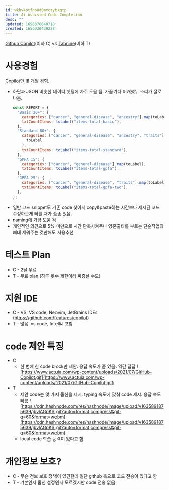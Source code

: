 ```yaml
---
id: wkkv4ptfhb0d0mxczybkqtp
title: Ai Assisted Code Completion
desc: ""
updated: 1656376640718
created: 1656030439228
---
```


[Github Copilot](https://github.com/features/copilot/)(이하 C) vs [Tabnine](https://www.tabnine.com/)(이하 T)

# 사용경험

Copilot만 몇 개월 경험.

- 하단과 JSON 비슷한 데이터 셋팅에 자주 도움 됨. 가끔가다 어캐했누 소리가 절로 나옴.
  ```js
  const REPORT = {
    "Basic 20+": {
      categories: ["cancer", "general-disease", "ancestry"].map(toLabel),
      txtCountItems: toLabel("items-total-basic"),
    },
    "Standard 80+": {
      categories: ["cancer", "general-disease", "ancestry", "traits"].map(
        toLabel
      ),
      txtCountItems: toLabel("items-total-standard"),
    },
    "GPFA 15": {
      categories: ["cancer", "general-disease"].map(toLabel),
      txtCountItems: toLabel("items-total-gpfa"),
    },
    "GPFA 25": {
      categories: ["cancer", "general-disease", "traits"].map(toLabel),
      txtCountItems: toLabel("items-total-gpfa-two"),
    },
  };
  ```
- 일반 코드 snippet도 기존 code 찾아서 copy&paste하는 시간보다 제시된 코드 수정하는게 빠를 때가 종종 있음.
- naming에 가끔 도움 됨
- 개인적인 의견으로 5% 미만으로 시간 단축시켜주나 영혼출타를 부르는 단순작업의 뼈대 세워주는 것만해도 사용추천

# 테스트 Plan

- C - 2달 무료
- T - 무료 plan (하루 횟수 제한이라 짜증날 수도)

# 지원 IDE

- C - VS, VS code, Neovim, JetBrains IDEs (https://github.com/features/copilot)
- T - 많음. vs code, IntelliJ 포함

# code 제안 특징

- C
  - 한 번에 한 code block만 제안. 응답 속도가 좀 있음. 약간 답답
    ![https://www.actuia.com/wp-content/uploads/2021/07/GitHub-Copilot.gif](https://www.actuia.com/wp-content/uploads/2021/07/GitHub-Copilot.gif)
- T
  - 제안 code는 몇 가지 옵션을 제시. typing 속도에 맞춰 code 제시. 응답 속도 빠름
    ![https://cdn.hashnode.com/res/hashnode/image/upload/v1635891875639/jbvlAGpKS.gif?auto=format,compress&gif-q=60&format=webm](https://cdn.hashnode.com/res/hashnode/image/upload/v1635891875639/jbvlAGpKS.gif?auto=format,compress&gif-q=60&format=webm)
  - local code 학습 능력이 있다고 함

# 개인정보 보호?

- C - 무슨 정보 보호 정책이 있긴한데 일단 github 측으로 코드 전송이 있다고 함
- T - 기본인지 옵션 설정인지 모르겠지만 code 전송 없음

